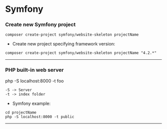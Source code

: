 # Symfony

### Create new Symfony project
	
`composer create-project symfony/website-skeleton projectName`
	
- Create new project specifying framework version:

`composer create-project symfony/website-skeleton projectName "4.2.*"`

---

### PHP built-in web server

php -S localhost:8000 -t foo

``` 
-S -> Server
-t -> index folder
```

- Symfony example:

``` 
cd projectName
php -S localhost:8000 -t public	
```

---
